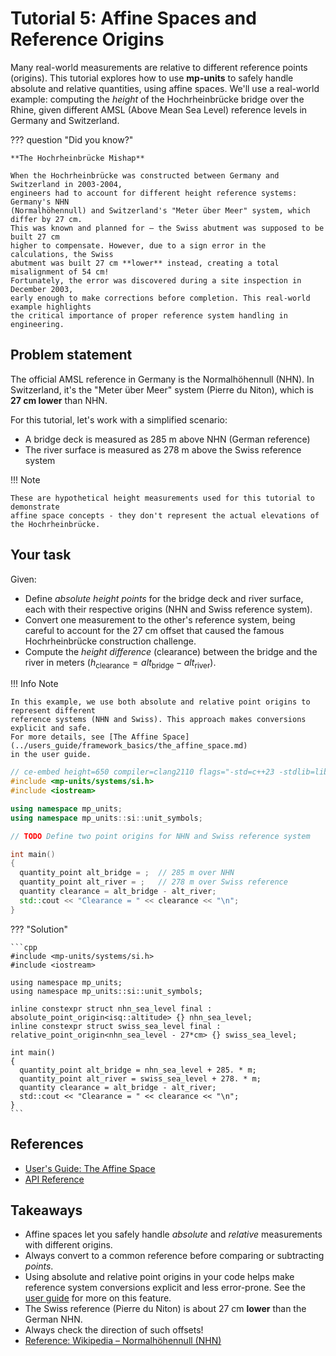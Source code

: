 # Tutorial 5: Affine Spaces and Reference Origins

Many real-world measurements are relative to different reference points (origins).
This tutorial explores how to use **mp-units** to safely handle absolute and relative quantities,
using affine spaces. We'll use a real-world example: computing the _height_ of the
Hochrheinbrücke bridge over the Rhine, given different AMSL (Above Mean Sea Level) reference
levels in Germany and Switzerland.

??? question "Did you know?"

    **The Hochrheinbrücke Mishap**

    When the Hochrheinbrücke was constructed between Germany and Switzerland in 2003-2004,
    engineers had to account for different height reference systems: Germany's NHN
    (Normalhöhennull) and Switzerland's "Meter über Meer" system, which differ by 27 cm.
    This was known and planned for – the Swiss abutment was supposed to be built 27 cm
    higher to compensate. However, due to a sign error in the calculations, the Swiss
    abutment was built 27 cm **lower** instead, creating a total misalignment of 54 cm!
    Fortunately, the error was discovered during a site inspection in December 2003,
    early enough to make corrections before completion. This real-world example highlights
    the critical importance of proper reference system handling in engineering.

## Problem statement

The official AMSL reference in Germany is the Normalhöhennull (NHN).
In Switzerland, it's the "Meter über Meer" system (Pierre du Niton),
which is **27 cm lower** than NHN.

For this tutorial, let's work with a simplified scenario:

- A bridge deck is measured as 285 m above NHN (German reference)
- The river surface is measured as 278 m above the Swiss reference system

!!! Note

    These are hypothetical height measurements used for this tutorial to demonstrate
    affine space concepts - they don't represent the actual elevations of the Hochrheinbrücke.

## Your task

Given:

- Define _absolute height points_ for the bridge deck and river surface, each with their
  respective origins (NHN and Swiss reference system).
- Convert one measurement to the other's reference system, being careful to account for the
  27 cm offset that caused the famous Hochrheinbrücke construction challenge.
- Compute the _height difference_ (clearance) between the bridge and the river in meters
  ($h_\text{clearance} = alt_\text{bridge} - alt_\text{river}$).

!!! Info Note

    In this example, we use both absolute and relative point origins to represent different
    reference systems (NHN and Swiss). This approach makes conversions explicit and safe.
    For more details, see [The Affine Space](../users_guide/framework_basics/the_affine_space.md)
    in the user guide.

```cpp
// ce-embed height=650 compiler=clang2110 flags="-std=c++23 -stdlib=libc++ -O3" mp-units=trunk
#include <mp-units/systems/si.h>
#include <iostream>

using namespace mp_units;
using namespace mp_units::si::unit_symbols;

// TODO Define two point origins for NHN and Swiss reference system

int main()
{
  quantity_point alt_bridge = ;  // 285 m over NHN
  quantity_point alt_river = ;   // 278 m over Swiss reference
  quantity clearance = alt_bridge - alt_river;
  std::cout << "Clearance = " << clearance << "\n";
}
```

??? "Solution"

    ```cpp
    #include <mp-units/systems/si.h>
    #include <iostream>

    using namespace mp_units;
    using namespace mp_units::si::unit_symbols;

    inline constexpr struct nhn_sea_level final : absolute_point_origin<isq::altitude> {} nhn_sea_level;
    inline constexpr struct swiss_sea_level final : relative_point_origin<nhn_sea_level - 27*cm> {} swiss_sea_level;

    int main()
    {
      quantity_point alt_bridge = nhn_sea_level + 285. * m;
      quantity_point alt_river = swiss_sea_level + 278. * m;
      quantity clearance = alt_bridge - alt_river;
      std::cout << "Clearance = " << clearance << "\n";
    }
    ```


## References

- [User's Guide: The Affine Space](../users_guide/framework_basics/the_affine_space.md)
- [API Reference](../api_reference.md)


## Takeaways

- Affine spaces let you safely handle _absolute_ and _relative_ measurements with
  different origins.
- Always convert to a common reference before comparing or subtracting _points_.
- Using absolute and relative point origins in your code helps make reference system
  conversions explicit and less error-prone.
  See the [user guide](../users_guide/framework_basics/the_affine_space.md) for more on
  this feature.
- The Swiss reference (Pierre du Niton) is about 27 cm **lower** than the German NHN.
- Always check the direction of such offsets!
- [Reference: Wikipedia – Normalhöhennull (NHN)](https://en.wikipedia.org/wiki/Normalh%C3%B6hennull)
